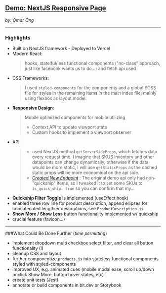 ## [Demo: NextJS Responsive Page](https://fe-assignment-umber.vercel.app/)
*by: Omar Ong*


___
### Highlights

- Built on NextJS framework - Deployed to Vercel
- Modern React:
  >hooks, statelful/less functional components ("no-class" approach, just like facebook wants us to do...) and fetch api used
- CSS Frameworks: 
  >I used `styled-components` for the components and a global SCSS file for styles in the remaining items in the main index file, mainly using flexbox as layout model.  
- **Responsive Design**:   
  >Mobile optimized components for mobile utilizing 
  > - Context API to update viewport state 
  > - Custom hooks to implement a viewport observer
- API
  > - used NextJS method `getServerSideProps`, which fetches data every request time. I imagine that SKUS inventory and other datapoints can change dynamically, otherwise if the data would be more static, I will use `getStaticProps` as the cached static props will be more economical on the api side. 
  > - *[Created New Endpoint](https://demo4893163.mockable.io/)* : The original demo api only had non-"quickship" items, so I tweaked it to set some SKUs to `is_quick_ship: true` so you can confirm that my...
- **Quickship Filter Toggle** is implemented (useEffect hook)
- enabled three row line for product description, append ellipses for concatenated lengthier descriptions, see `ProductDescription.js`
- **Show More / Show Less** button functionality implemented w/ quickship
- crucial feature (favicon...)

---
###What Could Be Done Further (*time permitting*)

- implement dropdown multi checkbox select filter, and clear all button functionality (!)
- cleanup CSS and layout
- further componentize `products.js` into stateless functional components styled with styled-components
- improved UX, e.g. animated cues (mobile modal ease, scroll up/down onclick Show More, button hover states, etc)
- create unit tests (Jest)
- annotate or build components in bit.dev or Storybook